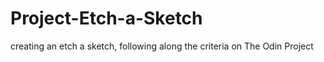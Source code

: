 # Project-Etch-a-Sketch
creating an etch a sketch, following along the criteria on The Odin Project
